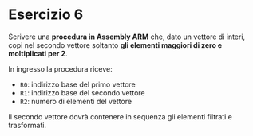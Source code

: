 # Esercizio 6

Scrivere una **procedura in Assembly ARM** che, dato un vettore di interi, copi nel secondo vettore soltanto **gli elementi maggiori di zero e moltiplicati per 2**.

In ingresso la procedura riceve:
- `R0`: indirizzo base del primo vettore
- `R1`: indirizzo base del secondo vettore
- `R2`: numero di elementi del vettore

Il secondo vettore dovrà contenere in sequenza gli elementi filtrati e trasformati.